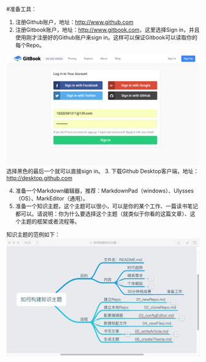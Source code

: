 #准备工具：
1. 注册Github账户，地址：<http://www.github.com>
2. 注册Gitbook账户，地址：<http://www.gitbook.com>，这里选择Sign in，并且使用刚才注册好的Github账户来sign in。这样可以保证Gitbook可以读取你的每个Repo。

![](./_image/QQ图片20170201221358.png)
选择黑色的最后一个就可以直接sign in。
3. 下载Github Desktop客户端，地址：<http://desktop.github.com> 
      
4. 准备一个Markdown编辑器，推荐：MarkdownPad（windows）、Ulysses（OS）、MarkEditor（通用）。 
5. 准备一个知识主题，这个主题可以很小，可以是你的某个工作、一篇读书笔记都可以。请说明：你为什么要选择这个主题（就类似于你看的这篇文章）、这个主题的框架或者流程等。


知识主题的范例如下：
![](./_image/image.png)
